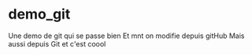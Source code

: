 # demo_git
Une demo de git qui se passe bien 
Et mnt on modifie depuis gitHub
Mais aussi depuis Git
et c'est coool
